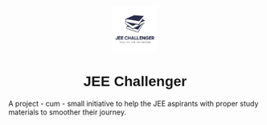 <p align="center" width="100%">
    <img width="18%" src="./images/jcicon.jpg"> 
</p>

<h1 align="center" style="font-family: 'Jost', sans-serif;">JEE Challenger</h1>
 
A project - cum - small initiative to help the JEE aspirants with proper study materials to smoother their journey.
